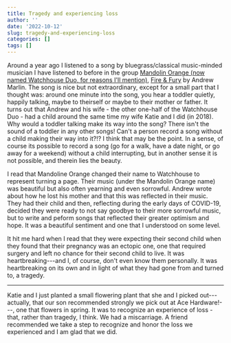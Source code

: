 ```yaml
---
title: Tragedy and experiencing loss
author: ''
date: '2022-10-12'
slug: tragedy-and-experiencing-loss
categories: []
tags: []
---
```


Around a year ago I listened to a song by bluegrass/classical music-minded musician I have listened to before in the group [Mandolin Orange (now named Watchhouse Duo, for reasons I'll mention)](https://watchhouseband.com/), [Fire & Fury](https://www.youtube.com/watch?v=wrAoh3Uthjc) by Andrew Marlin. The song is nice but not extraordinary, except for a small part that I thought was: around one minute into the song, you hear a toddler quietly, happily talking, maybe to theirself or maybe to their mother or father. It turns out that Andrew and his wife - the other one-half of the Watchhouse Duo - had a child around the same time my wife Katie and I did (in 2018). Why would a toddler talking make its way into the song? There isn't the sound of a toddler in any other songs! Can't a person record a song without a child making their way into it?!? I think that may be the point. In a sense, of course its possible to record a song (go for a walk, have a date night, or go away for a weekend) without a child interrupting, but in another sense it is not possible, and therein lies the beauty. 

I read that Mandoline Orange changed their name to Watchhouse to represent turning a page. Their music (under the Mandolin Orange name) was beautiful but also often yearning and even sorrowful. Andrew wrote about how he lost his mother and that this was reflected in their music. They had their child and then, reflecting during the early days of COVID-19, decided they were ready to not say goodbye to their more sorrowful music, but to write and peform songs that reflected their greater optimism and hope. It was a beautiful sentiment and one that I understood on some level. 

It hit me hard when I read that they were expecting their second child when they found that their pregnancy was an ectopic one, one that required surgery and left no chance for their second child to live. It was heartbreaking---and I, of course, don't even know them personally. It was heartbreaking on its own and in light of what they had gone from and turned to, a tragedy.

---

Katie and I just planted a small flowering plant that she and I picked out---actually, that our son recommended strongly we pick out at Ace Hardware!---, one that flowers in spring. It was to recognize an experience of loss - that, rather than tragedy, I think. We had a miscarriage. A friend recommended we take a step to recognize and honor the loss we experienced and I am glad that we did.